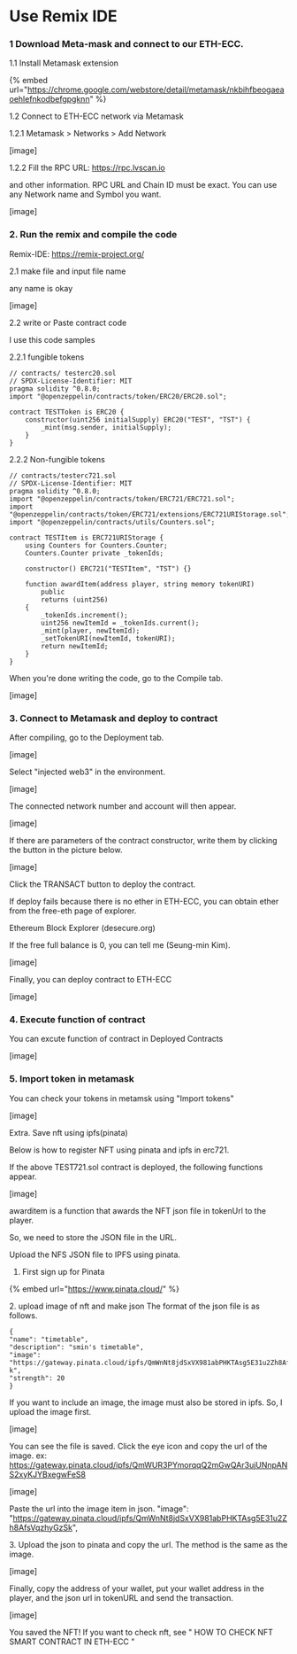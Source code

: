 # Use Remix IDE

### 1 Download Meta-mask and connect to our ETH-ECC.

1.1 Install Metamask extension&#x20;

{% embed url="https://chrome.google.com/webstore/detail/metamask/nkbihfbeogaeaoehlefnkodbefgpgknn" %}

1.2 Connect to ETH-ECC network via Metamask&#x20;

1.2.1 Metamask > Networks > Add Network

\[image]

1.2.2 Fill the RPC URL: https://rpc.lvscan.io

and other information. RPC URL and Chain ID must be exact. You can use any Network name and Symbol you want.

\[image]

### 2. Run the remix and compile the code

Remix-IDE: https://remix-project.org/

2.1 make file and input file name&#x20;

any name is okay

\[image]

2.2 write or Paste contract code&#x20;

I use this code samples

2.2.1 fungible tokens

```
// contracts/ testerc20.sol
// SPDX-License-Identifier: MIT
pragma solidity ^0.8.0;
import "@openzeppelin/contracts/token/ERC20/ERC20.sol";

contract TESTToken is ERC20 {
    constructor(uint256 initialSupply) ERC20("TEST", "TST") {
        _mint(msg.sender, initialSupply);
    }
}
```

2.2.2 Non-fungible tokens

```
// contracts/testerc721.sol
// SPDX-License-Identifier: MIT
pragma solidity ^0.8.0;
import "@openzeppelin/contracts/token/ERC721/ERC721.sol";
import "@openzeppelin/contracts/token/ERC721/extensions/ERC721URIStorage.sol";
import "@openzeppelin/contracts/utils/Counters.sol";

contract TESTItem is ERC721URIStorage {
    using Counters for Counters.Counter;
    Counters.Counter private _tokenIds;
    
    constructor() ERC721("TESTItem", "TST") {}
    
    function awardItem(address player, string memory tokenURI)
        public
        returns (uint256)
    {
        _tokenIds.increment();
        uint256 newItemId = _tokenIds.current();
        _mint(player, newItemId);
        _setTokenURI(newItemId, tokenURI);
        return newItemId;
    }
}
```

When you're done writing the code, go to the Compile tab.

\[image]

### 3. Connect to Metamask and deploy to contract

After compiling, go to the Deployment tab.

\[image]

Select "injected web3" in the environment.

\[image]

The connected network number and account will then appear.

\[image]

If there are parameters of the contract constructor, write them by clicking the button in the picture below.

\[image]

Click the TRANSACT button to deploy the contract.&#x20;

If deploy fails because there is no ether in ETH-ECC, you can obtain ether from the free-eth page of explorer.&#x20;

Ethereum Block Explorer (desecure.org)&#x20;

If the free full balance is 0, you can tell me (Seung-min Kim).

\[image]

Finally, you can deploy contract to ETH-ECC

\[image]



### 4. Execute function of contract

You can excute function of contract in Deployed Contracts

\[image]

### 5. Import token in metamask

You can check your tokens in metamsk using "Import tokens"

\[image]

Extra. Save nft using ipfs(pinata)

&#x20;Below is how to register NFT using pinata and ipfs in erc721.&#x20;

If the above TEST721.sol contract is deployed, the following functions appear.

\[image]

awarditem is a function that awards the NFT json file in tokenUrl to the player.

So, we need to store the JSON file in the URL.&#x20;

Upload the NFS JSON file to IPFS using pinata.

1. First sign up for Pinata

{% embed url="https://www.pinata.cloud/" %}

2\. upload image of nft and make json The format of the json file is as follows.

```
{
"name": "timetable",
"description": "smin's timetable",
"image":
"https://gateway.pinata.cloud/ipfs/QmWnNt8jdSxVX981abPHKTAsg5E31u2Zh8AfsVqzhyGzS
k",
"strength": 20
}
```

If you want to include an image, the image must also be stored in ipfs. So, I upload the image first.

\[image]

You can see the file is saved. Click the eye icon and copy the url of the image. ex: https://gateway.pinata.cloud/ipfs/QmWUR3PYmorqqQ2mGwQAr3ujUNnpANS2xyKJYBxegwFeS8

\[image]

Paste the url into the image item in json. "image": "https://gateway.pinata.cloud/ipfs/QmWnNt8jdSxVX981abPHKTAsg5E31u2Zh8AfsVqzhyGzSk",

3\. Upload the json to pinata and copy the url. The method is the same as the image.

\[image]

Finally, copy the address of your wallet, put your wallet address in the player, and the json url in tokenURL and send the transaction.

\[image]

You saved the NFT! If you want to check nft, see " HOW TO CHECK NFT SMART CONTRACT IN ETH-ECC "



